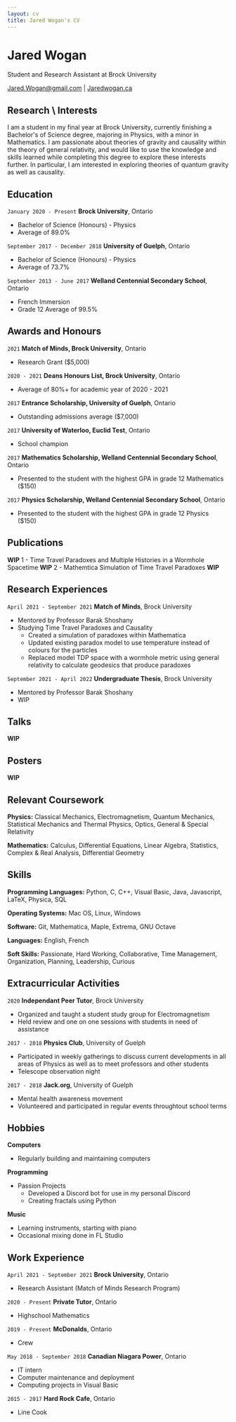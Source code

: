 ```yaml
---
layout: cv
title: Jared Wogan's CV
---
```

# Jared Wogan
Student and Research Assistant at Brock University

<div id="webaddress">
<a href="mailto:jared.wogan@gmail.com">Jared.Wogan@gmail.com</a>
| <a href="https://jaredwogan.ca">Jaredwogan.ca</a>
</div>


## Research \ Interests

I am a student in my final year at Brock University, currently finishing a Bachelor's of Science degree,
majoring in Physics, with a minor in Mathematics. I am passionate about theories of gravity and causality
within the theory of general relativity, and would like to use the knowledge and skills learned while
completing this degree to explore these interests further. In particular, I am interested in exploring
theories of quantum gravity as well as causality.


## Education

`January 2020 - Present`
__Brock University__, Ontario
- Bachelor of Science (Honours) - Physics
- Average of 89.0%

`September 2017 - December 2018`
__University of Guelph__, Ontario
- Bachelor of Science (Honours) - Physics
- Average of 73.7%

`September 2013 - June 2017`
__Welland Centennial Secondary School__, Ontario
- French Immersion
- Grade 12 Average of 99.5%


## Awards and Honours

`2021`
__Match of Minds, Brock University__, Ontario
- Research Grant ($5,000)

`2020 - 2021`
__Deans Honours List, Brock University__, Ontario
- Average of 80%+ for academic year of 2020 - 2021

`2017`
__Entrance Scholarship, University of Guelph__, Ontario
- Outstanding admissions average ($7,000)

`2017`
__University of Waterloo, Euclid Test__, Ontario
- School champion

`2017`
__Mathematics Scholarship, Welland Centennial Secondary School__, Ontario
- Presented to the student with the highest GPA in grade 12 Mathematics ($150)

`2017`
__Physics Scholarship, Welland Centennial Secondary School__, Ontario
- Presented to the student with the highest GPA in grade 12 Physics ($150)


## Publications

__WIP__
1 - Time Travel Paradoxes and Multiple Histories in a Wormhole Spacetime __WIP__
2 - Mathemtica Simulation of Time Travel Paradoxes __WIP__


## Research Experiences

`April 2021 - September 2021`
__Match of Minds__, Brock University
- Mentored by Professor Barak Shoshany
- Studying Time Travel Paradoxes and Causality
    - Created a simulation of paradoxes within Mathematica
    - Updated existing paradox model to use temperature instead of colours for the particles
    - Replaced model TDP space with a wormhole metric using general relativity to calculate geodesics that produce paradoxes

`September 2021 - April 2022`
__Undergraduate Thesis__, Brock University
- Mentored by Professor Barak Shoshany
- WIP


## Talks

__WIP__


## Posters

__WIP__


## Relevant Coursework

__Physics:__ Classical Mechanics, Electromagnetism, Quantum Mechanics, Statistical Mechanics and Thermal Physics, Optics, General & Special Relativity

__Mathematics:__ Calculus, Differential Equations, Linear Algebra, Statistics, Complex & Real Analysis, Differential Geometry


## Skills

__Programming Languages:__ Python, C, C++, Visual Basic, Java, Javascript, LaTeX, Physica, SQL

__Operating Systems:__ Mac OS, Linux, Windows

__Software:__ Git, Mathematica, Maple, Extrema, GNU Octave

__Languages:__ English, French

__Soft Skills:__ Passionate, Hard Working, Collaborative, Time Management, Organization, Planning, Leadership, Curious


## Extracurricular Activities

`2020`
__Independant Peer Tutor__, Brock University
- Organized and taught a student study group for Electromagnetism
- Held review and one on one sessions with students in need of assistance

`2017 - 2018`
__Physics Club__, University of Guelph
- Participated in weekly gatherings to discuss current developments in all areas of Physics as well as to meet professors and other students
- Telescope observation night

`2017 - 2018`
__Jack.org__, University of Guelph
- Mental health awareness movement
- Volunteered and participated in regular events throughtout school terms


## Hobbies

__Computers__
- Regularly building and maintaining computers

__Programming__
- Passion Projects
    - Developed a Discord bot for use in my personal Discord
    - Creating fractals using Python

__Music__
- Learning instruments, starting with piano
- Occasional mixing done in FL Studio


## Work Experience

`April 2021 - September 2021`
__Brock University__, Ontario
- Research Assistant (Match of Minds Research Program)

`2020 - Present`
__Private Tutor__, Ontario
- Highschool Mathematics

`2019 - Present`
__McDonalds__, Ontario
- Crew

`May 2018 - September 2018`
__Canadian Niagara Power__, Ontario
- IT intern
- Computer maintenance and deployment
- Computing projects in Visual Basic

`2015 - 2017`
__Hard Rock Cafe__, Ontario
- Line Cook






